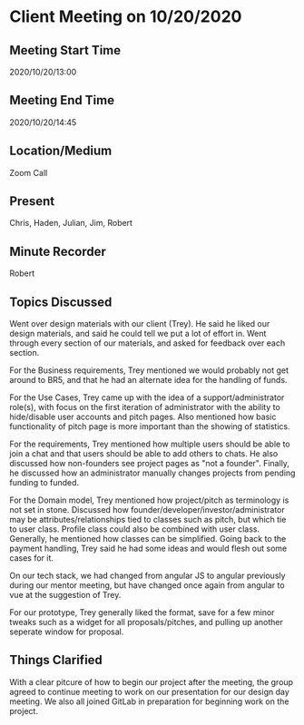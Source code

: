 # Client Meeting on 10/20/2020

## Meeting Start Time

2020/10/20/13:00

## Meeting End Time

2020/10/20/14:45

## Location/Medium

Zoom Call

## Present

Chris, Haden, Julian, Jim, Robert

## Minute Recorder

Robert

## Topics Discussed

Went over design materials with our client (Trey). He said he liked our design materials, and said he could tell we put a lot of effort in. Went through every section of our materials, and asked for feedback over each section.

For the Business requirements, Trey mentioned we would probably not get around to BR5, and that he had an alternate idea for the handling of funds.

For the Use Cases, Trey came up with the idea of a support/administrator role(s), with focus on the first iteration of administrator with the ability to hide/disable user accounts and pitch pages. Also mentioned how basic functionality of pitch page is more important than the showing of statistics.

For the requirements, Trey mentioned how multiple users should be able to join a chat and that users should be able to add others to chats. He also discussed how non-founders see project pages as "not a founder". Finally, he discussed how an administrator manually changes projects from pending funding to funded.

For the Domain model, Trey mentioned how project/pitch as terminology is not set in stone. Discussed how founder/developer/investor/administrator may be attributes/relationships tied to classes such as pitch, but which tie to user class. Profile class could also be combined with user class. Generally, he mentioned how classes can be simplified. Going back to the payment handling, Trey said he had some ideas and would flesh out some cases for it.

On our tech stack, we had changed from angular JS to angular previously during our mentor meeting, but have changed once again from angular to vue at the suggestion of Trey.

For our prototype, Trey generally liked the format, save for a few minor tweaks such as a widget for all proposals/pitches, and pulling up another seperate window for proposal.

## Things Clarified

With a clear pitcure of how to begin our project after the meeting, the group agreed to continue meeting to work on our presentation for our design day meeting. We also all joined GitLab in preparation for beginning work on the project.
